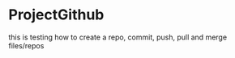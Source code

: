ProjectGithub
=============

this is testing how to create a repo, commit, push, pull and merge files/repos
